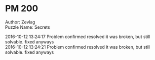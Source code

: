 # PM 200  

Author: Zevlag  
Puzzle Name: Secrets  

2016-10-12 13:24:17	Problem confirmed	resolved	it was broken, but still solvable. fixed anyways  
2016-10-12 13:24:21	Problem confirmed	resolved	it was broken, but still solvable. fixed anyways  
